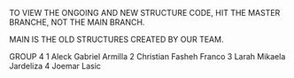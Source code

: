 TO VIEW THE ONGOING AND NEW STRUCTURE CODE, HIT THE MASTER BRANCHE, NOT THE MAIN BRANCH. 

MAIN IS THE OLD STRUCTURES CREATED BY OUR TEAM. 

GROUP 4
1	Aleck Gabriel Armilla
2	Christian Fasheh Franco
3	Larah Mikaela Jardeliza
4	Joemar Lasic
